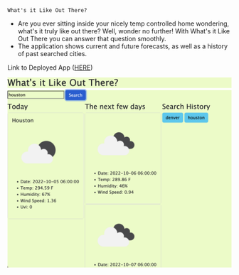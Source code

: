     What's it Like Out There?

* Are you ever sitting inside your nicely temp controlled home wondering, what's it truly like out there? Well, wonder no further! With What's it Like Out There you can answer that question smoothly.
* The application shows current and future forecasts, as well as a history of past searched cities. 

Link to Deployed App ([HERE](https://link-url-here.org))

![Screenshot](./assets/Screen%20Shot%202022-10-04%20at%2010.54.51%20PM.png)